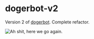 # dogerbot-v2
 Version 2 of [dogerbot](https://github.com/dogerish/dogerbot). Complete refactor.
 
 ![Ah shit, here we go again.](https://blueprint-api-production.s3.amazonaws.com/uploads/story/thumbnail/94729/87bbadf6-ba42-450c-ba38-804a04599435.png)
